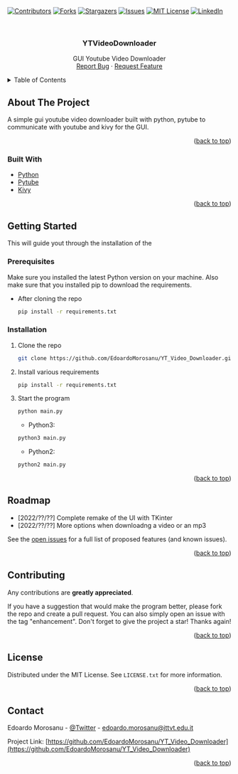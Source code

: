 <div id="top"></div>

[![Contributors][contributors-shield]][contributors-url]
[![Forks][forks-shield]][forks-url]
[![Stargazers][stars-shield]][stars-url]
[![Issues][issues-shield]][issues-url]
[![MIT License][license-shield]][license-url]
[![LinkedIn][linkedin-shield]][linkedin-url]



<!-- PROJECT LOGO -->
<br />
<div align="center">

<h3 align="center">YTVideoDownloader</h3>

  <p align="center">
    GUI Youtube Video Downloader
    <br>
    <a href="https://github.com/EdoardoMorosanu/YT_Video_Downloader/issues">Report Bug</a>
    ·
    <a href="https://github.com/EdoardoMorosanu/YT_Video_Downloader/issues">Request Feature</a>
  </p>
</div>



<!-- TABLE OF CONTENTS -->
<details>
  <summary>Table of Contents</summary>
  <ol>
    <li>
      <a href="#about-the-project">About The Project</a>
      <ul>
        <li><a href="#built-with">Built With</a></li>
      </ul>
    </li>
    <li>
      <a href="#getting-started">Getting Started</a>
      <ul>
        <li><a href="#prerequisites">Prerequisites</a></li>
        <li><a href="#installation">Installation</a></li>
      </ul>
    </li>
    <li><a href="#roadmap">Roadmap</a></li>
    <li><a href="#contributing">Contributing</a></li>
    <li><a href="#license">License</a></li>
    <li><a href="#contact">Contact</a></li>
  </ol>
</details>



<!-- ABOUT THE PROJECT -->
## About The Project

A simple gui youtube video downloader built with python, pytube to communicate with youtube and kivy for the GUI. 

<p align="right">(<a href="#top">back to top</a>)</p>



### Built With

* [Python](https://kivy.org/)
* [Pytube](https://www.python.org/)
* [Kivy](https://pytube.io/)

<p align="right">(<a href="#top">back to top</a>)</p>

## Getting Started
This will guide yout through the installation of the 

### Prerequisites

Make sure you installed the latest Python version on your machine. Also make sure that you installed pip to download the requirements.
* After cloning the repo
  ```sh
  pip install -r requirements.txt
  ```

### Installation

1. Clone the repo
   ```sh
   git clone https://github.com/EdoardoMorosanu/YT_Video_Downloader.git
   ```
2. Install various requirements
   ```sh
   pip install -r requirements.txt
   ```
3. Start the program
    ```sh
    python main.py
    ```
    - Python3:
    ```sh
    python3 main.py
    ```
    - Python2:
    ```sh
    python2 main.py
   ```


<p align="right">(<a href="#top">back to top</a>)</p>



<!-- ROADMAP -->
## Roadmap

- [2022/??/??] Complete remake of the UI with TKinter
- [2022/??/??] More options when downloadng a video or an mp3

See the [open issues](https://github.com/EdoardoMorosanu/YT_Video_Downloader/issues) for a full list of proposed features (and known issues).

<p align="right">(<a href="#top">back to top</a>)</p>



<!-- CONTRIBUTING -->
## Contributing

Any contributions are **greatly appreciated**.

If you have a suggestion that would make the program better, please fork the repo and create a pull request. You can also simply open an issue with the tag "enhancement".
Don't forget to give the project a star! Thanks again!

<p align="right">(<a href="#top">back to top</a>)</p>



<!-- LICENSE -->
## License

Distributed under the MIT License. See `LICENSE.txt` for more information.

<p align="right">(<a href="#top">back to top</a>)</p>



<!-- CONTACT -->
## Contact

Edoardo Morosanu - [@Twitter](https://twitter.com/EdoardoMorosanu) - edoardo.morosanu@ittvt.edu.it

Project Link: [https://github.com/EdoardoMorosanu/YT_Video_Downloader](https://github.com/EdoardoMorosanu/YT_Video_Downloader)

<p align="right">(<a href="#top">back to top</a>)</p>



<!-- MARKDOWN LINKS & IMAGES -->
<!-- https://www.markdownguide.org/basic-syntax/#reference-style-links -->
[contributors-shield]: https://img.shields.io/github/contributors/EdoardoMorosanu/YT_Video_Downloader.svg?style=for-the-badge
[contributors-url]: https://github.com/EdoardoMorosanu/YT_Video_Downloader/graphs/contributors
[forks-shield]: https://img.shields.io/github/forks/EdoardoMorosanu/YT_Video_Downloader.svg?style=for-the-badge
[forks-url]: https://github.com/EdoardoMorosanu/YT_Video_Downloader/network/members
[stars-shield]: https://img.shields.io/github/stars/EdoardoMorosanu/YT_Video_Downloader.svg?style=for-the-badge
[stars-url]: https://github.com/EdoardoMorosanu/YT_Video_Downloader/stargazers
[issues-shield]: https://img.shields.io/github/issues/EdoardoMorosanu/YT_Video_Downloader.svg?style=for-the-badge
[issues-url]: https://github.com/EdoardoMorosanu/YT_Video_Downloader/issues
[license-shield]: https://img.shields.io/github/license/EdoardoMorosanu/YT_Video_Downloader.svg?style=for-the-badge
[license-url]: https://github.com/EdoardoMorosanu/YT_Video_Downloader/blob/master/LICENSE.txt
[linkedin-shield]: https://img.shields.io/badge/-LinkedIn-black.svg?style=for-the-badge&logo=linkedin&colorB=555
[linkedin-url]: https://linkedin.com/in/linkedin_username
[product-screenshot]: images/screenshot.png